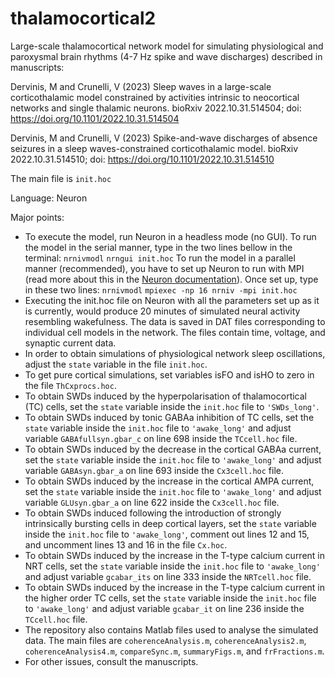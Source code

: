 # thalamocortical2
Large-scale thalamocortical network model for simulating physiological and paroxysmal brain rhythms (4-7 Hz spike and wave discharges) described in manuscripts:

Dervinis, M and Crunelli, V (2023) Sleep waves in a large-scale corticothalamic model constrained by activities intrinsic to neocortical networks and single thalamic neurons. bioRxiv 2022.10.31.514504; doi: https://doi.org/10.1101/2022.10.31.514504

Dervinis, M and Crunelli, V (2023) Spike-and-wave discharges of absence seizures in a sleep waves-constrained corticothalamic model. bioRxiv 2022.10.31.514510; doi: https://doi.org/10.1101/2022.10.31.514510

The main file is ```init.hoc```

Language: Neuron

Major points:
- To execute the model, run Neuron in a headless mode (no GUI). To run the model in the serial manner, type in the two lines bellow in the terminal:
```nrnivmodl```
```nrngui init.hoc```
To run the model in a parallel manner (recommended), you have to set up Neuron to run with MPI (read more about this in the [Neuron documentation](https://nrn.readthedocs.io/en/latest/courses/mpi_parallelization.html)). Once set up, type in these two lines:
```nrnivmodl```
```mpiexec -np 16 nrniv -mpi init.hoc```
- Executing the init.hoc file on Neuron with all the parameters set up as it is currently, would produce 20 minutes of simulated neural activity resembling wakefulness. The data is saved in DAT files corresponding to individual cell models in the network. The files contain time, voltage, and synaptic current data.
- In order to obtain simulations of physiological network sleep oscillations, adjust the ```state``` variable in the file ```init.hoc```.
- To get pure cortical simulations, set variables isFO and isHO to zero in the file ```ThCxprocs.hoc```.
- To obtain SWDs induced by the hyperpolarisation of thalamocortical (TC) cells, set the ```state``` variable inside the ```init.hoc``` file to ```'SWDs_long'```.
- To obtain SWDs induced by tonic GABAa inhibition of TC cells, set the ```state``` variable inside the ```init.hoc``` file to ```'awake_long'``` and adjust variable ```GABAfullsyn.gbar_c``` on line 698 inside the ```TCcell.hoc``` file.
- To obtain SWDs induced by the decrease in the cortical GABAa current, set the ```state``` variable inside the ```init.hoc``` file to ```'awake_long'``` and adjust variable ```GABAsyn.gbar_a``` on line 693 inside the ```Cx3cell.hoc``` file.
- To obtain SWDs induced by the increase in the cortical AMPA current, set the ```state``` variable inside the ```init.hoc``` file to ```'awake_long'``` and adjust variable ```GLUsyn.gbar_a``` on line 622 inside the ```Cx3cell.hoc``` file.
- To obtain SWDs induced following the introduction of strongly intrinsically bursting cells in deep cortical layers, set the ```state``` variable inside the ```init.hoc``` file to ```'awake_long'```, comment out lines 12 and 15, and uncomment lines 13 and 16 in the file ```Cx.hoc```.
- To obtain SWDs induced by the increase in the T-type calcium current in NRT cells, set the ```state``` variable inside the ```init.hoc``` file to ```'awake_long'``` and adjust variable ```gcabar_its``` on line 333 inside the ```NRTcell.hoc``` file.
- To obtain SWDs induced by the increase in the T-type calcium current in the higher order TC cells, set the ```state``` variable inside the ```init.hoc``` file to ```'awake_long'``` and adjust variable ```gcabar_it``` on line 236 inside the ```TCcell.hoc``` file.
- The repository also contains Matlab files used to analyse the simulated data. The main files are ```coherenceAnalysis.m```, ```coherenceAnalysis2.m```, ```coherenceAnalysis4.m```, ```compareSync.m```, ```summaryFigs.m```, and ```frFractions.m```.
- For other issues, consult the manuscripts.
